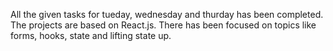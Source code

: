 All the given tasks for tueday, wednesday and thurday has been completed. The projects are based on React.js. There has been focused on topics like forms, hooks, state and lifting state up.
